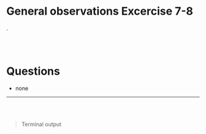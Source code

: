 # General observations Excercise 7-8

.

<br> </br>

# Questions

- none

---

<br> </br>

> Terminal output

```


```
